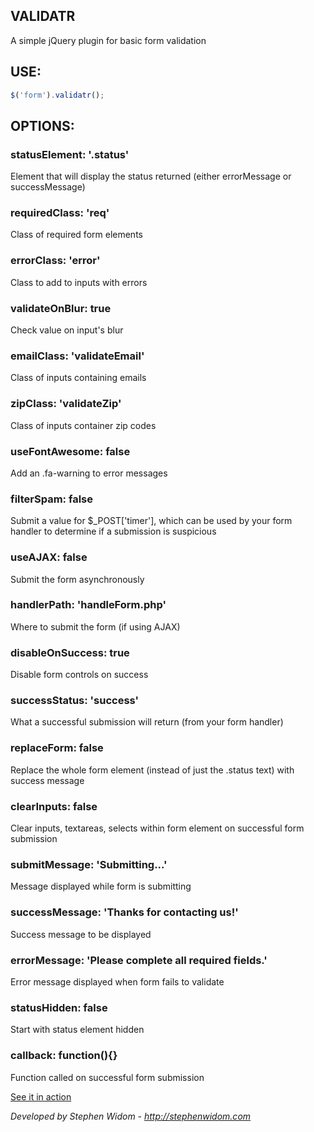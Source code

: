 ## VALIDATR
A simple jQuery plugin for basic form validation

## USE:
```js
$('form').validatr();
```

## OPTIONS:
### statusElement: '.status' 
Element that will display the status returned (either errorMessage or successMessage)

### requiredClass: 'req'
Class of required form elements

### errorClass: 'error'
Class to add to inputs with errors

### validateOnBlur: true
Check value on input's blur

### emailClass: 'validateEmail'
Class of inputs containing emails

### zipClass: 'validateZip'
Class of inputs container zip codes

### useFontAwesome: false
Add an .fa-warning to error messages

### filterSpam:	false
Submit a value for $_POST['timer'], which can be used by your form handler to determine if a submission is suspicious

### useAJAX: false
Submit the form asynchronously

### handlerPath: 'handleForm.php'
Where to submit the form (if using AJAX)

### disableOnSuccess: true
Disable form controls on success

### successStatus: 'success'
What a successful submission will return (from your form handler)

### replaceForm: false
Replace the whole form element (instead of just the .status text) with success message

### clearInputs: false
Clear inputs, textareas, selects within form element on successful form submission

### submitMessage: 'Submitting...'
Message displayed while form is submitting

### successMessage: 'Thanks for contacting us!'
Success message to be displayed

### errorMessage: 'Please complete all required fields.'
Error message displayed when form fails to validate

### statusHidden: false
Start with status element hidden

### callback: function(){}
Function called on successful form submission

[See it in action](http://stephenwidom.com/projects/validatr)

*Developed by Stephen Widom - http://stephenwidom.com*